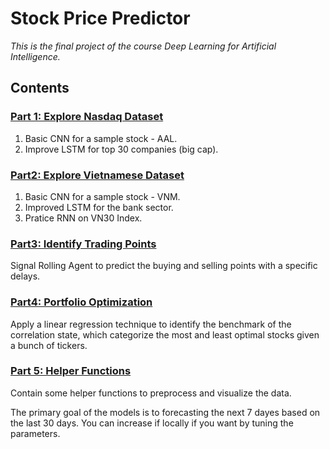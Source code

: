# Stock Price Predictor

*This is the final project of the course Deep Learning for Artificial Intelligence.*

## Contents
### [Part 1: Explore Nasdaq Dataset](https://github.com/hallie304/stock-price-predictor/tree/main/1.%20data_nasdaq)
1. Basic CNN for a sample stock - AAL.
2. Improve LSTM for top 30 companies (big cap).

### [Part2: Explore Vietnamese Dataset](https://github.com/hallie304/stock-price-predictor/tree/main/2.%20data_vn_20230228)
1. Basic CNN for a sample stock - VNM.
2. Improved LSTM for the bank sector.
3. Pratice RNN on VN30 Index.

### [Part3: Identify Trading Points](https://github.com/hallie304/stock-price-predictor/tree/main/3.%20identify-trading-points)
Signal Rolling Agent to predict the buying and selling points with a specific delays.

### [Part4: Portfolio Optimization](https://github.com/hallie304/stock-price-predictor/tree/main/4.%20portfolio_optimization)
Apply a linear regression technique to identify the benchmark of the correlation state, which categorize the most and least optimal stocks given a bunch of tickers.

### [Part 5: Helper Functions](https://github.com/hallie304/stock-price-predictor/tree/main/helper_functions)
Contain some helper functions to preprocess and visualize the data.

The primary goal of the models is to forecasting the next 7 dayes based on the last 30 days. You can increase if locally if you want by tuning the parameters.





